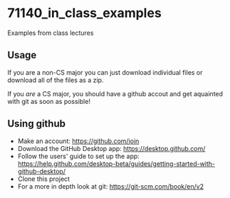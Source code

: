 # 71140_in_class_examples
Examples from class lectures

## Usage
If you are a non-CS major you can just download individual files or download all of the files as a zip.

If you *are* a CS major, you should have a github accout and get aquainted with git as soon as possible!

## Using github
* Make an account: https://github.com/join
* Download the GitHub Desktop app: https://desktop.github.com/
* Follow the users' guide to set up the app: https://help.github.com/desktop-beta/guides/getting-started-with-github-desktop/
* Clone this project
* For a more in depth look at git: https://git-scm.com/book/en/v2

